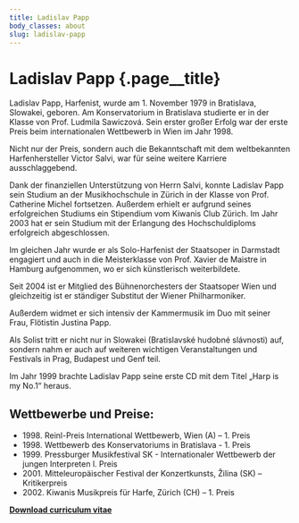 ```yaml
---
title: Ladislav Papp
body_classes: about
slug: ladislav-papp
---
```


# Ladislav Papp {.page__title}

Ladislav Papp, Harfenist, wurde am 1. November 1979 in Bratislava, Slowakei,
geboren.
Am Konservatorium in Bratislava studierte er in der Klasse von Prof. Ludmila
Sawiczová.
Sein erster großer Erfolg war der erste Preis beim internationalen Wettbewerb
in Wien im Jahr 1998.

Nicht nur der Preis, sondern auch die Bekanntschaft mit dem weltbekannten
Harfenhersteller Victor Salvi, war für seine weitere Karriere ausschlaggebend.

Dank der finanziellen Unterstützung von Herrn Salvi, konnte Ladislav Papp sein
Studium an der Musikhochschule in Zürich in der Klasse von Prof. Catherine
Michel fortsetzen. Außerdem erhielt er aufgrund seines erfolgreichen Studiums
ein Stipendium vom Kiwanis Club Zürich.
Im Jahr 2003 hat er sein Studium mit der Erlangung des Hochschuldiploms
erfolgreich abgeschlossen.

Im gleichen Jahr wurde er als Solo-Harfenist der Staatsoper in Darmstadt
engagiert und auch in die Meisterklasse von Prof. Xavier de Maistre in Hamburg
aufgenommen, wo er sich künstlerisch weiterbildete.

Seit 2004 ist er Mitglied des Bühnenorchesters der Staatsoper Wien und
gleichzeitig ist er ständiger Substitut der Wiener Philharmoniker.

Außerdem widmet er sich intensiv der Kammermusik im Duo mit seiner Frau,
Flötistin Justina Papp.

Als Solist tritt er nicht nur in Slowakei (Bratislavské hudobné slávnosti) auf,
sondern nahm er auch auf weiteren wichtigen Veranstaltungen und Festivals in
Prag, Budapest und Genf teil.

Im Jahr 1999 brachte Ladislav Papp seine erste CD mit dem Titel „Harp is my
No.1“ heraus.

## Wettbewerbe und Preise:

- 1998\. Reinl-Preis International Wettbewerb, Wien (A) – 1. Preis
- 1998\. Wettbewerb des Konservatoriums in Bratislava - 1. Preis
- 1999\. Pressburger Musikfestival SK - Internationaler Wettbewerb der jungen
Interpreten l. Preis
- 2001\. Mitteleuropäischer Festival der Konzertkunsts, Žilina (SK) –
Kritikerpreis
- 2002\. Kiwanis Musikpreis für Harfe, Zürich (CH) – 1. Preis

**[Download curriculum vitae](Ladislav-Papp-cv-de.pdf)**
